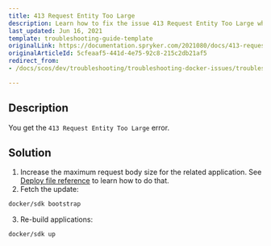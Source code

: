 ```yaml
---
title: 413 Request Entity Too Large
description: Learn how to fix the issue 413 Request Entity Too Large when running your applications in docker with your Spryker projects.
last_updated: Jun 16, 2021
template: troubleshooting-guide-template
originalLink: https://documentation.spryker.com/2021080/docs/413-request-entity-too-large
originalArticleId: 5cfeaaf5-441d-4e75-92c8-215c2db21af5
redirect_from:
- /docs/scos/dev/troubleshooting/troubleshooting-docker-issues/troubleshooting-running-applications-in-docker/413-request-entity-too-large.html

---
```


## Description

You get the `413 Request Entity Too Large` error.

## Solution

1. Increase the maximum request body size for the related application. See [Deploy file reference](/docs/dg/dev/sdks/the-docker-sdk/deploy-file/deploy-file-reference.html) to learn how to do that.
2. Fetch the update:

```bash
docker/sdk bootstrap
```

3. Re-build applications:

```bash
docker/sdk up
```
